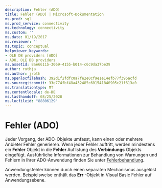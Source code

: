 ```yaml
---
description: Fehler (ADO)
title: Fehler (ADO) | Microsoft-Dokumentation
ms.prod: sql
ms.prod_service: connectivity
ms.technology: connectivity
ms.custom: ''
ms.date: 01/19/2017
ms.reviewer: ''
ms.topic: conceptual
helpviewer_keywords:
- OLE DB providers [ADO]
- ADO, OLE DB providers
ms.assetid: 8ae6611b-3069-4155-b014-c0c9da37be39
author: rothja
ms.author: jroth
ms.openlocfilehash: 392d1f2fdfc0a7fe2e0cf9e1e14efb77f396acfd
ms.sourcegitcommit: 33e774fbf48a432485c601541840905c21f613a0
ms.translationtype: MT
ms.contentlocale: de-DE
ms.lasthandoff: 08/25/2020
ms.locfileid: "88806129"
---
```

# <a name="errors-ado"></a>Fehler (ADO)
Jeder Vorgang, der ADO-Objekte umfasst, kann einen oder mehrere Anbieter Fehler generieren. Wenn jeder Fehler auftritt, werden mindestens ein **Fehler** Objekt in die **Fehler** Auflistung des **Verbindungs** Objekts eingefügt. Ausführliche Informationen zur Behandlung von Warnungen und Fehlern in Ihrer ADO-Anwendung finden Sie unter [Fehlerbehandlung](./error-handling.md).  
  
 Anwendungsfehler können durch einen separaten Mechanismus ausgelöst werden. Beispielsweise enthält das **Err** -Objekt in Visual Basic Fehler auf Anwendungsebene.